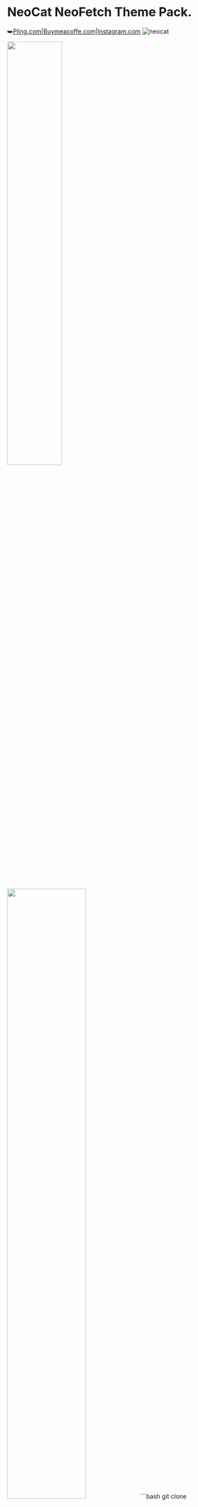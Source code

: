 # NeoCat NeoFetch Theme Pack.
⮩<a href="https://www.pling.com/p/2034925/">Pling.com</a>|<a href="https://www.buymeacoffee.com/m3tozz/">Buymeacoffe.com</a>|<a href="https://www.instagram.com/metozz.exe/">Instagram.com</a>
![neocat](https://github.com/m3tozz/NeoCat/assets/79897762/dd5c73f0-fd14-4699-a94f-638b091291d1)
<p align="left"><img src="https://github.com/m3tozz/NeoCat/assets/79897762/fdfb8aa1-d5a0-4ff6-932f-d5a8e79c959f" width="50%" height="50%"><align="right"><img src="https://github.com/m3tozz/NeoCat/assets/79897762/db5a9b2a-d7ac-4d89-a124-3f3e38cad6ec" width="60%" height="60%">
```bash
git clone https://github.com/m3tozz/NeoCat.git 
```
```bash
cd NeoCat 
```
```bash
bash ./neocat.sh
```
![aaa](https://github.com/m3tozz/NeoCat/assets/79897762/37a1bdcd-fa1a-43ed-8e4b-6449b5f7b739)

⮩made by m3tozz
